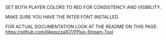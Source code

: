 SET BOTH PLAYER COLORS TO RED FOR CONSISTENCY AND VISIBILITY.

MAKE SURE YOU HAVE THE INTER FONT INSTALLED.

FOR ACTUAL DOCUMENTATION LOOK AT THE README ON THIS PAGE: https://github.com/ilikepizza107/PPlus-Stream-Tool
